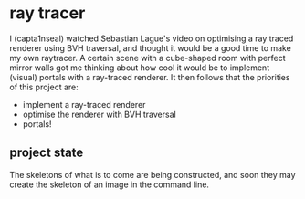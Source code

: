 # ray tracer

I (capta1nseal) watched Sebastian Lague's video on optimising a ray traced renderer using BVH traversal, and thought it would be a good time to make my own raytracer.
A certain scene with a cube-shaped room with perfect mirror walls got me thinking about how cool it would be to implement (visual) portals with a ray-traced renderer.
It then follows that the priorities of this project are:
- implement a ray-traced renderer
- optimise the renderer with BVH traversal
- portals!

## project state

The skeletons of what is to come are being constructed, and soon they may create the skeleton of an image in the command line.
